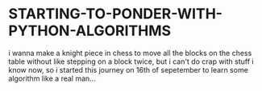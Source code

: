 # STARTING-TO-PONDER-WITH-PYTHON-ALGORITHMS
i wanna make a knight piece in chess to move all the blocks on the chess table without like stepping on a block twice, but i can't do crap with stuff i know now, so i started this journey on 16th of sepetember to learn some algorithm like a real man...
